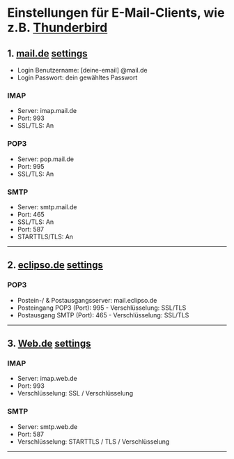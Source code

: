 # Einstellungen für E-Mail-Clients, wie z.B. [Thunderbird](https://www.thunderbird.net/de/)


## 1. [mail.de](https://mail.de/de/) [settings](https://mail.de/de/hilfe/nachrichten/externe_e-mail_clients/pop3-imap_einstellungen)


- Login Benutzername: [deine-email] @mail.de
- Login Passwort: dein gewähltes Passwort


### IMAP
- Server: imap.mail.de
- Port: 993
- SSL/TLS: An

### POP3
- Server: pop.mail.de
- Port: 995
- SSL/TLS: An


### SMTP
- Server: smtp.mail.de
- Port: 465
- SSL/TLS: An
- Port: 587
- STARTTLS/TLS: An


-----------------------------------------------------------------------------------------------------------------


## 2. [eclipso.de](https://www.eclipso.de/) [settings](https://www.eclipso.de/faq/e-mail/einrichtung-pop3-mit-mozilla-thunderbird)


### POP3
- Postein-/ & Postausgangsserver: mail.eclipso.de
- Posteingang POP3 (Port): 995 - Verschlüsselung: SSL/TLS
- Postausgang SMTP (Port): 465 - Verschlüsselung: SSL/TLS


-----------------------------------------------------------------------------------------------------------------


## 3. [Web.de](web.de) [settings](https://hilfe.web.de/pop-imap/imap/imap-serverdaten.html)


### IMAP
- Server: imap.web.de
- Port: 993
- Verschlüsselung: SSL / Verschlüsselung


### SMTP
- Server: smtp.web.de
- Port: 587
- Verschlüsselung: STARTTLS / TLS / Verschlüsselung


-----------------------------------------------------------------------------------------------------------------
